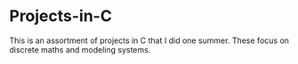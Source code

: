# Projects-in-C
This is an assortment of projects in C that I did one summer. These focus on discrete maths and modeling systems.
